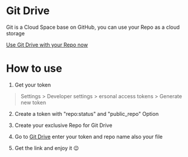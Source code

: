 # Git Drive
Git is a Cloud Space base on GitHub, you can use your Repo as a cloud storage

[Use Git Drive with your Repo now](https://p208p2002.github.io/git-drive/web/)

# How to use
1. Get your token
> Settings > Developer settings > ersonal access tokens > Generate new token

2. Create a token with "repo:status" and "public_repo" Option

3. Create your exclusive Repo for Git Drive

4. Go to [Git Drive](https://p208p2002.github.io/git-drive/web/) enter your token and repo name also your file

5. Get the link and enjoy it 😉